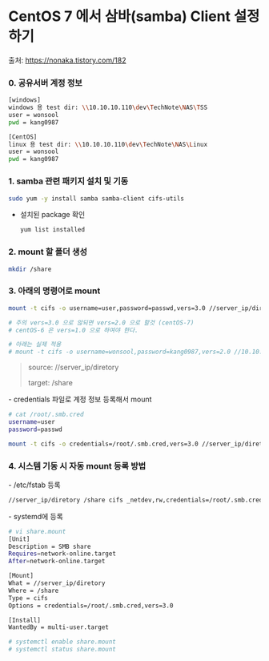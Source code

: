 # CentOS 7 에서 삼바(samba) Client 설정하기

출처: https://nonaka.tistory.com/182



### 0. 공유서버 계정 정보

``` bash
[windows]
windows 용 test dir: \\10.10.10.110\dev\TechNote\NAS\TSS
user = wonsool
pwd = kang0987

[CentOS]
linux 용 test dir: \\10.10.10.110\dev\TechNote\NAS\Linux
user = wonsool
pwd = kang0987
```





### 1. samba 관련 패키지 설치 및 기동

``` bash
sudo yum -y install samba samba-client cifs-utils
```

- 설치된 package 확인

  ``` bash
  yum list installed
  ```

  



### 2. mount 할 폴더 생성

``` bash
mkdir /share
```



### 3. 아래의 명령어로 mount

``` bash
mount -t cifs -o username=user,password=passwd,vers=3.0 //server_ip/diretory /share

# 주의 vers=3.0 으로 않되면 vers=2.0 으로 할것 (centOS-7)
# centOS-6 은 vers=1.0 으로 하여야 한다.

# 아래는 실제 적용
# mount -t cifs -o username=wonsool,password=kang0987,vers=2.0 //10.10.10.110/dev/TechNote/NAS/Linux /home/tssnas/technet_dir
```

>source: //server_ip/diretory
>
>target: /share

\- credentials 파일로 계정 정보 등록해서 mount

``` bash
# cat /root/.smb.cred
username=user
password=passwd

mount -t cifs -o credentials=/root/.smb.cred,vers=3.0 //server_ip/diretory /share
```



### 4. 시스템 기동 시 자동 mount 등록 방법

\- /etc/fstab 등록

``` bash
//server_ip/diretory /share cifs _netdev,rw,credentials=/root/.smb.cred,vers=3.0  0 0
```

\- systemd에 등록

```bash
# vi share.mount
[Unit]
Description = SMB share
Requires=network-online.target
After=network-online.target

[Mount]
What = //server_ip/diretory
Where = /share
Type = cifs
Options = credentials=/root/.smb.cred,vers=3.0

[Install]
WantedBy = multi-user.target

# systemctl enable share.mount
# systemctl status share.mount
```

